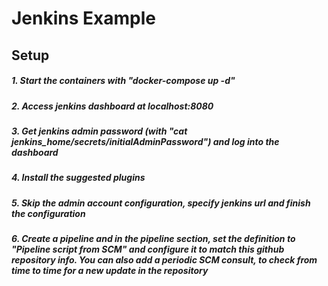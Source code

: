 # Jenkins Example

## Setup

##### 1. Start the containers with "docker-compose up -d"
##### 2. Access jenkins dashboard at localhost:8080
##### 3. Get jenkins admin password (with "cat jenkins_home/secrets/initialAdminPassword") and log into the dashboard
##### 4. Install the suggested plugins
##### 5. Skip the admin account configuration, specify jenkins url and finish the configuration
##### 6. Create a pipeline and in the pipeline section, set the definition to "Pipeline script from SCM" and configure it to match this github repository info. You can also add a periodic SCM consult, to check from time to time for a new update in the repository
